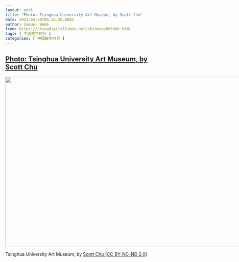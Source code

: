 ```yaml
---
layout: post
title: "Photo: Tsinghua University Art Museum, by Scott Chu"
date: 2021-04-28T05:35:20.000Z
author: Samuel Wade
from: https://chinadigitaltimes.net/chinese/665366.html
tags: [ 中国数字时代 ]
categories: [ 中国数字时代 ]
---
```

<!--1619588120000-->
[Photo: Tsinghua University Art Museum, by Scott Chu](https://chinadigitaltimes.net/chinese/665366.html)
------

<div>
<div id="attachment_665367" style="width: 809px" class="wp-caption aligncenter"><img aria-describedby="caption-attachment-665367" src="https://chinadigitaltimes.net/chinese/wp-content/blogs.dir/4/files/2021/04/51137408329_328e0da061_c.jpg" alt="" width="799" height="533" class="size-full wp-image-665367" srcset="https://chinadigitaltimes.net/chinese/files/2021/04/51137408329_328e0da061_c.jpg 799w, https://chinadigitaltimes.net/chinese/files/2021/04/51137408329_328e0da061_c-300x200.jpg 300w, https://chinadigitaltimes.net/chinese/files/2021/04/51137408329_328e0da061_c-768x512.jpg 768w" sizes="(max-width: 799px) 100vw, 799px" /><p id="caption-attachment-665367" class="wp-caption-text">Tsinghua University Art Museum, by <a href="https://www.flickr.com/photos/185676257@N03/51137408329">Scott Chu (CC BY-NC-ND 2.0)</a></p></div>
</div>
